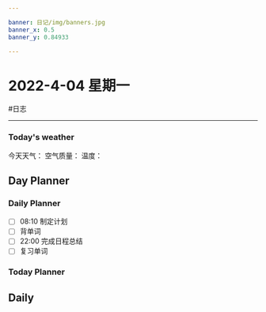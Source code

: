 ```yaml
---

banner: 日记/img/banners.jpg
banner_x: 0.5
banner_y: 0.84933

---
```

# 2022-4-04 星期一
#日志 

---

### Today's weather
今天天气：
空气质量：
温度：
## Day Planner

### Daily Planner
- [ ] 08:10 制定计划
- [ ] 背单词
- [ ] 22:00 完成日程总结
- [ ] 复习单词

### Today Planner

## Daily



